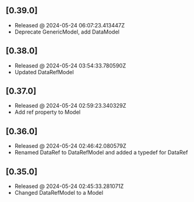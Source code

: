 ## [0.39.0]

- Released @ 2024-05-24 06:07:23.413447Z
- Deprecate GenericModel, add DataModel

## [0.38.0]

- Released @ 2024-05-24 03:54:33.780590Z
- Updated DataRefModel

## [0.37.0]

- Released @ 2024-05-24 02:59:23.340329Z
- Add ref property to Model

## [0.36.0]

- Released @ 2024-05-24 02:46:42.080579Z
- Renamed DataRef to DataRefModel and added a typedef for DataRef

## [0.35.0]

- Released @ 2024-05-24 02:45:33.281071Z
- Changed DataRefModel to a Model
